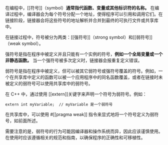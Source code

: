 
在编程中，[[符号]]（symbol）**通常指代函数、变量或其他标识符的名称。**
在编译过程中，编译器会为每个符号分配一个地址，使得程序可以引用和调用它们。在链接阶段，链接器会将这些符号的地址解析并合并到最终的可执行文件或共享库中。

在链接过程中，符号被分为两类：[[强符号]]（strong symbol）和[[弱符号]]（weak symbol）。

强符号是指在程序中被定义并且只能有一个实例的符号，**例如一个全局变量或一个非静态函数。**
当一个强符号被多次定义时，链接器会报重复定义错误。

弱符号是指在程序中被定义，但可以被其它弱符号或强符号覆盖的符号。例如，一个在共享库中定义的函数可以被一个应用程序中的同名函数覆盖，或者在链接时未被定义的弱符号可以使用共享库中的弱符号。

在 C++ 中，通过使用 [[extern]]关键字来声明一个符号为弱符号。例如：

`extern int myVariable;  // myVariable 是一个弱符号`

在共享库中，可以使用 #[[pragma weak]] 指令来显式地将一个符号定义为弱符号，如前面所述。

需要注意的是，弱符号的行为可能因编译器和操作系统而异，因此应该谨慎使用。在使用时应该遵循相关的规范和指南，以确保程序的正确性和可移植性。